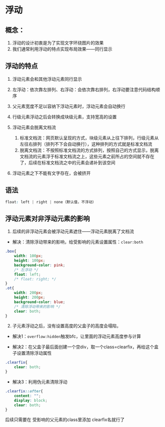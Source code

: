 # 浮动

## 概念：

1. 浮动的设计初衷是为了实现文字环绕图片的效果
2. 我们通常利用浮动的特点实现布局效果——同行显示

## 浮动的特点

1. 浮动元素会和其他浮动元素同行显示
2. 左浮动：依次靠左排列、右浮动：会依次靠右排列，右浮动要注意代码结构顺序

3. 父元素宽度不足以容纳下浮动元素时，浮动元素会自动换行

4. 行级元素浮动之后会转换成块级元素，支持宽高的设置
5. 浮动元素会脱离文档流
   1. 标准文档流：网页默认呈现的方式，块级元素从上往下排列，行级元素从左往右排列（排列不下会自动换行），这种排列的方式就是标准文档流
   2. 脱离文档流：不按照标准文档流的方式排列，按照自己的方式显示，脱离文档流的元素浮于标准文档流之上，这些元素之前所占的空间就不存在了，后续在标准文档流之中的元素会递补到该空间

6. 浮动元素之下不能有文字存在，会被挤开

## 语法

```css
float: left | right | none（默认值，不浮动）
```

## 浮动元素对非浮动元素的影响

1. 后续的非浮动元素会被浮动元素遮住——浮动元素脱离了文档流

- 解决：清除浮动带来的影响，给受影响的元素设置属性：`clear:both`

```css
.box{
    width: 100px;
    height: 100px;
    background-color: pink;
    /* 左浮动 */
    float: left;
    /* float: right; */
}
.ot{
    width: 200px;
    height: 200px;
    background-color: blue;
    /* 清除浮动带来的影响 */
    clear: both;
}
```

2. 子元素浮动之后，没有设置高度的父盒子的高度会塌陷，

- 解决1：`overflow:hidden`触发bfc，让里面的浮动元素高度参与计算

- 解决2：在父盒子最后面创建一个空div，取一个class=clearfix，再给这个盒子设置清除浮动属性

```css
.clearfix{
    clear: both;
}
```

- 解决3：利用伪元素清除浮动

```css
.clearfix::after{
    content: "";
    display: block;
    clear: both;
}
```

后续只需要在 受影响的父元素的class里添加 clearfix名就行了

